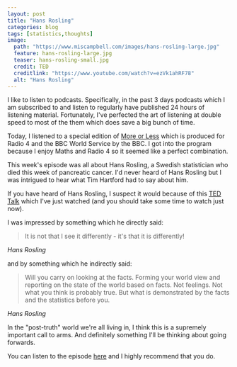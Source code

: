 ```yaml
---
layout: post
title: "Hans Rosling"
categories: blog
tags: [statistics,thoughts]
image:
  path: "https://www.miscampbell.com/images/hans-rosling-large.jpg"
  feature: hans-rosling-large.jpg
  teaser: hans-rosling-small.jpg
  credit: TED
  creditlink: "https://www.youtube.com/watch?v=ezVk1ahRF78"
  alt: "Hans Rosling"
---
```


I like to listen to podcasts. Specifically, in the past 3 days podcasts which I am subscribed to and listen to regularly have published 24 hours of listening material. Fortunately, I've perfected the art of listening at double speed to most of the them which does save a big bunch of time.

Today, I listened to a special edition of <a href="http://www.bbc.co.uk/programmes/b006qshd" target="_blank">More or Less</a> which is produced for Radio 4 and the BBC World Service by the BBC. I got into the program because I enjoy Maths and Radio 4 so it seemed like a perfect combination.

This week's episode was all about Hans Rosling, a Swedish statistician who died this week of pancreatic cancer. I'd never heard of Hans Rosling but I was intrigued to hear what Tim Hartford had to say about him.

If you have heard of Hans Rosling, I suspect it would because of this <a href="https://www.ted.com/talks/hans_rosling_shows_the_best_stats_you_ve_ever_seen" target="_blank">TED Talk</a> which I've just watched (and you should take some time to watch just now).

I was impressed by something which he directly said:

> It is not that I see it differently - it's that it is differently!

<cite>Hans Rosling</cite>

and by something which he indirectly said:

> Will you carry on looking at the facts. Forming your world view and reporting on the state of the world based on facts. Not feelings. Not what you think is probably true. But what is demonstrated by the facts and the statistics before you.

<cite>Hans Rosling</cite>

In the "post-truth" world we're all living in, I think this is a supremely important call to arms. And definitely something I'll be thinking about going forwards.

You can listen to the episode <a href="http://www.bbc.co.uk/programmes/p04slydb" target="_blank">here</a> and I highly recommend that you do.